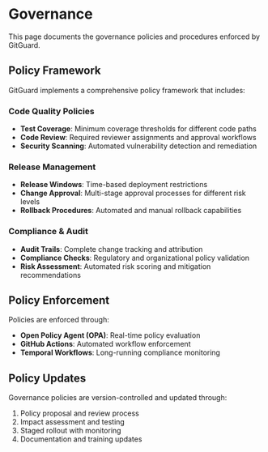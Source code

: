 # Governance

This page documents the governance policies and procedures enforced by GitGuard.

## Policy Framework

GitGuard implements a comprehensive policy framework that includes:

### Code Quality Policies
- **Test Coverage**: Minimum coverage thresholds for different code paths
- **Code Review**: Required reviewer assignments and approval workflows
- **Security Scanning**: Automated vulnerability detection and remediation

### Release Management
- **Release Windows**: Time-based deployment restrictions
- **Change Approval**: Multi-stage approval processes for different risk levels
- **Rollback Procedures**: Automated and manual rollback capabilities

### Compliance & Audit
- **Audit Trails**: Complete change tracking and attribution
- **Compliance Checks**: Regulatory and organizational policy validation
- **Risk Assessment**: Automated risk scoring and mitigation recommendations

## Policy Enforcement

Policies are enforced through:
- **Open Policy Agent (OPA)**: Real-time policy evaluation
- **GitHub Actions**: Automated workflow enforcement
- **Temporal Workflows**: Long-running compliance monitoring

## Policy Updates

Governance policies are version-controlled and updated through:
1. Policy proposal and review process
2. Impact assessment and testing
3. Staged rollout with monitoring
4. Documentation and training updates
